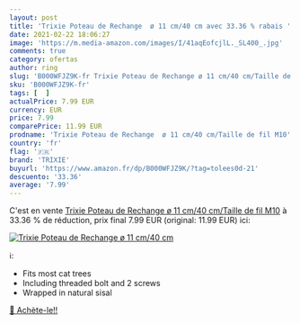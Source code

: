 ```yaml
---
layout: post
title: 'Trixie Poteau de Rechange  ø 11 cm/40 cm avec 33.36 % rabais '
date: 2021-02-22 18:06:27
image: 'https://m.media-amazon.com/images/I/41aqEofcjlL._SL400_.jpg'
comments: true
category: ofertas
author: ring
slug: 'B000WFJZ9K-fr Trixie Poteau de Rechange ø 11 cm/40 cm/Taille de fil M10'
sku: 'B000WFJZ9K-fr'
tags: [  ]
actualPrice: 7.99 EUR
currency: EUR
price: 7.99
comparePrice: 11.99 EUR
prodname: 'Trixie Poteau de Rechange  ø 11 cm/40 cm/Taille de fil M10'
country: 'fr'
flag: '🇫🇷'
brand: 'TRIXIE'
buyurl: 'https://www.amazon.fr/dp/B000WFJZ9K/?tag=tolees0d-21'
descuento: '33.36'
average: '7.99'
---
```


C'est en vente [Trixie Poteau de Rechange  ø 11 cm/40 cm/Taille de fil M10](https://www.amazon.fr/dp/B000WFJZ9K/?tag=tolees0d-21)  à  33.36 % de réduction, prix final  7.99 EUR (original: 11.99 EUR) ici:

[![Trixie Poteau de Rechange  ø 11 cm/40 cm](https://m.media-amazon.com/images/I/41aqEofcjlL._SL400_.jpg)](https://www.amazon.fr/dp/B000WFJZ9K/?tag=tolees0d-21)

ℹ️:

- Fits most cat trees
- Including threaded bolt and 2 screws
- Wrapped in natural sisal

[🛒 Achète-le!!](https://www.amazon.fr/dp/B000WFJZ9K/?tag=tolees0d-21)
